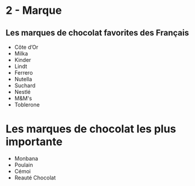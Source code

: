 # 2 - Marque

## Les marques de chocolat favorites des Français

* Côte d’Or
* Milka
* Kinder
* Lindt
* Ferrero
* Nutella
* Suchard
* Nestlé
* M&M's
* Toblerone
 # Les marques de chocolat les plus importante

* Monbana
* Poulain
* Cémoi 
* Reauté Chocolat 
